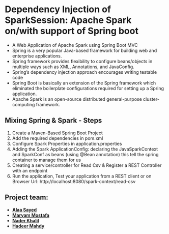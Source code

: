 # Dependency Injection of SparkSession: Apache Spark on/with support of Spring boot
* A Web Application of Apache Spark using Spring Boot MVC
* Spring is a very popular Java-based framework for building web and enterprise applications.
* Spring framework provides flexibility to configure beans/objects in multiple ways such as XML, Annotations, and JavaConfig.
* Spring’s dependency injection approach encourages writing testable code
* Spring Boot is basically an extension of the Spring framework which eliminated the boilerplate configurations required for setting up a Spring application.
* Apache Spark is an open-source distributed general-purpose cluster-computing framework.

## Mixing Spring & Spark - Steps
1. Create a Maven-Based Spring Boot Project
2. Add the required dependencies in pom.xml
3. Configure Spark Properties in application.properties
4. Adding the Spark ApplicationConfig: declaring the JavaSparkContext and SparkConf as beans (using @Bean annotation) this tell the spring container to manage them for us
5. Creating a service/controller for Read Csv & Register a REST Controller with an endpoint
6. Run the application, Test your application from a REST client or on Browser
   Url: http://localhost:8080/spark-context/read-csv

## Project team:
* [**Alaa Sayed**](https://github.com/AlaaSayed164)
* [**Maryam Mostafa**](https://github.com/Maryam-Mostafa)
* [**Nader Khalil**](https://github.com/Nader-Khalil)
* [**Hadeer Mahdy**](https://github.com/HadeerMahdy19)
